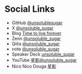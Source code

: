 # Social Links

- GitHub [@unsolublesugar](https://github.com/unsolublesugar)
- X [@unsoluble_sugar](https://x.com/unsoluble_sugar)
- Blog [Time to live forever](https://unsolublesugar.com/)
- Zenn [@unsoluble_sugar](https://zenn.dev/unsoluble_sugar)
- Qiita [@unsoluble_sugar](https://qiita.com/unsoluble_sugar)
- note [@unsoluble_sugar](https://note.com/unsoluble_sugar)
- Speaker Deck [unsoluble_sugar](https://speakerdeck.com/unsoluble_sugar)
- YouTube [星影@unsoluble_sugar](https://www.youtube.com/@unsoluble_sugar)
- Nico Nico Douga [星影](https://www.nicovideo.jp/user/730767)